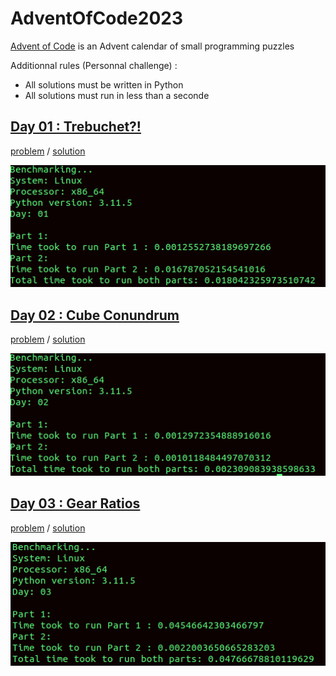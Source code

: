 # AdventOfCode2023
[Advent of Code](https://adventofcode.com/2023/about) is an Advent calendar of small programming puzzles

Additionnal rules (Personnal challenge) :
- All solutions must be written in Python
- All solutions must run in less than a seconde



## [Day 01 : Trebuchet?!](https://adventofcode.com/2023/day/1)

[problem](https://adventofcode.com/2023/day/1) / [solution](./day01/)

![Benchmark day 01](benchmarks/day01.png)

## [Day 02 : Cube Conundrum](https://adventofcode.com/2023/day/2)

[problem](https://adventofcode.com/2023/day/2) / [solution](./day02/)

![Benchmark day 02](benchmarks/day02.png)

## [Day 03 : Gear Ratios](https://adventofcode.com/2023/day/3)

[problem](https://adventofcode.com/2023/day/3) / [solution](./day03/)

![Benchmark day 03](benchmarks/day03.png)